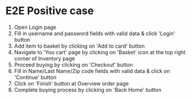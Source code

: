 # E2E Positive case
1. Open Login page
2. Fill in username and password fields with valid data & click 'Login' button
3. Add item to basket by clicking on 'Add to card' button
4. Navigate to 'You cart' page by clicking on 'Basket' icon at the top right corner of Inventory page
5. Proceed buying by clicking on 'Checkout' button 
6. Fill in Name/Last Name/Zip code fields with valid data & click on 'Continue' button
7. Click on 'Finish' button at Overview order page
8. Complete buying process by clicking on 'Back Home' button